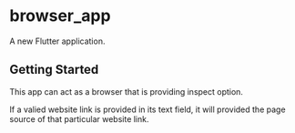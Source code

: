 # browser_app

A new Flutter application.

## Getting Started

This app can act as a browser that is providing inspect option.

If a valied website link is provided in its text field, it will provided the page source of that particular website link.
